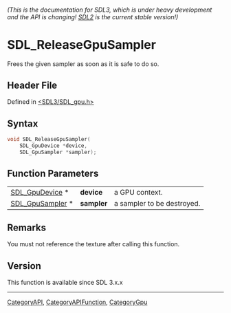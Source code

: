 ###### (This is the documentation for SDL3, which is under heavy development and the API is changing! [SDL2](https://wiki.libsdl.org/SDL2/) is the current stable version!)
# SDL_ReleaseGpuSampler

Frees the given sampler as soon as it is safe to do so.

## Header File

Defined in [<SDL3/SDL_gpu.h>](https://github.com/libsdl-org/SDL/blob/main/include/SDL3/SDL_gpu.h)

## Syntax

```c
void SDL_ReleaseGpuSampler(
    SDL_GpuDevice *device,
    SDL_GpuSampler *sampler);
```

## Function Parameters

|                                    |             |                            |
| ---------------------------------- | ----------- | -------------------------- |
| [SDL_GpuDevice](SDL_GpuDevice) *   | **device**  | a GPU context.             |
| [SDL_GpuSampler](SDL_GpuSampler) * | **sampler** | a sampler to be destroyed. |

## Remarks

You must not reference the texture after calling this function.

## Version

This function is available since SDL 3.x.x

----
[CategoryAPI](CategoryAPI), [CategoryAPIFunction](CategoryAPIFunction), [CategoryGpu](CategoryGpu)

